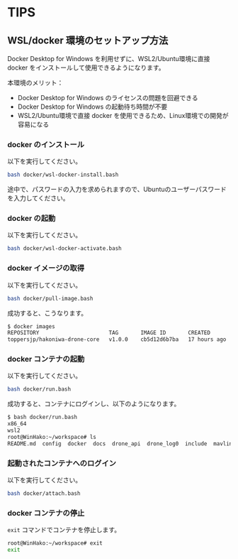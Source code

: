 # TIPS

## WSL/docker 環境のセットアップ方法

Docker Desktop for Windows を利用せずに、WSL2/Ubuntu環境に直接 docker をインストールして使用できるようになります。

本環境のメリット：

- Docker Desktop for Windows のライセンスの問題を回避できる
- Docker Desktop for Windows の起動待ち時間が不要
- WSL2/Ubuntu環境で直接 docker を使用できるため、Linux環境での開発が容易になる

### docker のインストール

以下を実行してください。

```bash
bash docker/wsl-docker-install.bash
```

途中で、パスワードの入力を求められますので、Ubuntuのユーザーパスワードを入力してください。

### docker の起動

以下を実行してください。

```bash
bash docker/wsl-docker-activate.bash
```

### docker イメージの取得

以下を実行してください。

```bash
bash docker/pull-image.bash
```

成功すると、こうなります。

```bash
$ docker images
REPOSITORY                      TAG       IMAGE ID       CREATED        SIZE
toppersjp/hakoniwa-drone-core   v1.0.0    cb5d12d6b7ba   17 hours ago   1.28GB
```


### docker コンテナの起動
以下を実行してください。

```bash
bash docker/run.bash
```

成功すると、コンテナにログインし、以下のようになります。

```bash
$ bash docker/run.bash 
x86_64
wsl2
root@WinHako:~/workspace# ls
README.md  config  docker  docs  drone_api  drone_log0  include  mavlink  sample  src  thirdparty  tools
```

### 起動されたコンテナへのログイン

以下を実行してください。

```bash
bash docker/attach.bash
```

### docker コンテナの停止

`exit` コマンドでコンテナを停止します。

```bash
root@WinHako:~/workspace# exit
exit
```

